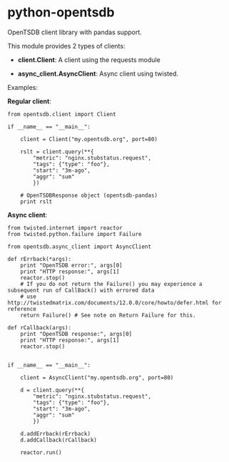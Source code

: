 python-opentsdb
===============
OpenTSDB client library with pandas support.

This module provides 2 types of clients:

* **client.Client**: A client using the requests module

* **async_client.AsyncClient**: Async client using twisted. 

Examples:

**Regular client**:

    from opentsdb.client import Client

    if __name__ == "__main__":
        
        client = Client("my.opentsdb.org", port=80)

        rslt = client.query(**{
            "metric": "nginx.stubstatus.request",
            "tags": {"type": "foo"},
            "start": "3m-ago",
            "aggr": "sum"
            })
        
        # OpenTSDBResponse object (opentsdb-pandas)
        print rslt


**Async client**:

    from twisted.internet import reactor
    from twisted.python.failure import Failure

    from opentsdb.async_client import AsyncClient
    
    def rErrback(*args):
        print "OpenTSDB error:", args[0]
        print "HTTP response:", args[1]
        reactor.stop()
        # If you do not return the Failure() you may experience a subsequent run of CallBack() with errored data
        # use http://twistedmatrix.com/documents/12.0.0/core/howto/defer.html for reference
        return Failure() # See note on Return Failure for this.

    def rCallback(args):
        print "OpenTSDB response:", args[0]
        print "HTTP response:", args[1]
        reactor.stop()


    if __name__ == "__main__":

        client = AsyncClient("my.opentsdb.org", port=80)

        d = client.query(**{
            "metric": "nginx.stubstatus.request",
            "tags": {"type": "foo"},
            "start": "3m-ago",
            "aggr": "sum"
            })

        d.addErrback(rErrback)
        d.addCallback(rCallback)

        reactor.run()
